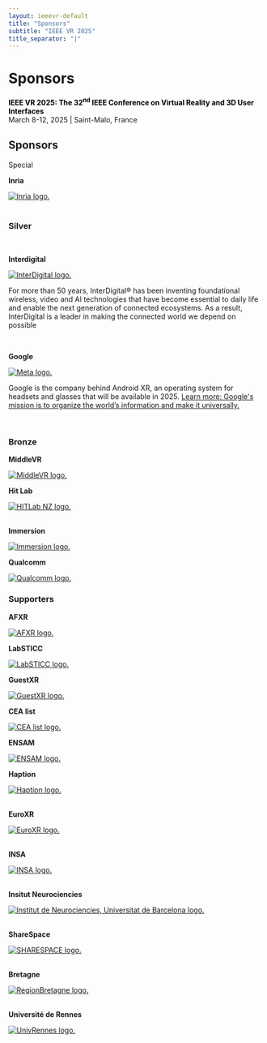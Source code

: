 ```yaml
---
layout: ieeevr-default
title: "Sponsors"
subtitle: "IEEE VR 2025"
title_separator: "|"
---
```

<script type="text/javascript">
    $(document).ready(function(){
		var email = ""; 
		var domain = "ieeevr.org"; 
		email = "exhibitssponsors2025"; 
		$(".exhibitssponsors").html("<span class='text-nowrap'><a href=javascript:location='" + "mail" + "to:" + email + "@" + domain + "'><i class='fas fa-fw fa-envelope-square emailIcon' style=''></i><i class='emailText'>" + email + "@" + domain + "</a></i></span>");    
	});
</script>
<div>
    <h1 id="cfp-exhibitssponsors">Sponsors <div class="floatRight"><span class="exhibitssponsors"></span></div></h1>
    <p>
        <strong style="color: black">IEEE VR 2025: The 32<sup>nd</sup> IEEE Conference on Virtual Reality and 3D User Interfaces</strong><br />
            March 8-12, 2025 | Saint-Malo, France
    </p>    
    <h2 id="overview">Sponsors</h2>
    <div class="confsponsors-type">Special</div>
    <p><b>Inria</b></p>
    <a href="https://inria.fr/en" target="_blank">
        <img class="conf-icon"  src="/dev/assets/images/sponsors/Inria.png" alt="Inria logo.">
    </a>
    <br><br>
    <!-- Silver -->
    <h3 id="overview">Silver</h3>
    <br>
    <p><b>Interdigital</b></p>
    <a href="https://www.interdigital.com/" target="_blank">
        <img class="conf-icon"  src="/dev/assets/images/sponsors/InterDigital.png" alt="InterDigital logo.">
    </a>
    <p>For more than 50 years, InterDigital® has been inventing foundational wireless, video and AI technologies that have become essential to daily life and enable the next generation of connected ecosystems. As a result, InterDigital is a leader in making the connected world we depend on possible</p>
    <br>
    <p><b>Google</b></p>
    <a href="https://www.android.com/xr/" target="_blank">
        <img class="conf-icon"  src="/dev/assets/images/sponsors/meta.png" alt="Meta logo.">
    </a>
    <p>Google is the company behind Android XR, an operating system for headsets and glasses that will be available in 2025. <a href="https://www.android.com/xr/">Learn more: Google's mission is to organize the world’s information and make it universally.</a></p>
    <br>
    <!-- Bronze -->
    <h3 id="overview">Bronze</h3>
    <p><b>MiddleVR</b></p>
    <a href="https://www.middlevr.com/2/" target="_blank">
        <img class="conf-icon"  src="/dev/assets/images/sponsors/MiddleVR.png" alt="MiddleVR logo.">
    </a>
    <br>
    <p><b>Hit Lab</b></p>
    <a href="https://www.hitlabnz.org/" target="_blank">
        <img class="conf-icon"  src="/dev/assets/images/sponsors/Hit Lab NZ_Bronze.png" alt="HITLab NZ logo.">
    </a>
    <br><br>
    <p><b>Immersion</b></p>
    <a href="https://www.immersion.fr/" target="_blank">
        <img class="conf-icon"  src="/dev/assets/images/sponsors/Immersion.png" alt="Immersion logo.">
    </a>
    <br>
    <p><b>Qualcomm</b></p>
    <a href="https://www.qualcomm.com/" target="_blank">
        <img class="conf-icon"  src="/dev/assets/images/sponsors/Qualcomm.png" alt="Qualcomm logo.">
    </a>
    <h3 id="overview">Supporters</h3>
    <p><b>AFXR</b></p>
    <a href="https://www.afxr.org/page/1756926-accueil" target="_blank">
        <img class="conf-icon"  src="/dev/assets/images/sponsors/AFXR.png" alt="AFXR logo.">
    </a>
    <br>
    <p><b>LabSTICC</b></p>
    <a href="https://labsticc.fr/en" target="_blank">
        <img class="conf-icon"  src="/dev/assets/images/sponsors/LabSTICC.png" alt="LabSTICC logo.">
    </a>
    <br>
    <p><b>GuestXR</b></p>
    <a href="https://guestxr.eu/" target="_blank">
        <img class="conf-icon"  src="/dev/assets/images/sponsors/GuestXR.png" alt="GuestXR logo.">
    </a>
    <br>
    <p><b>CEA list</b></p>
    <a href="https://list.cea.fr/en/" target="_blank">
        <img class="conf-icon"  src="/dev/assets/images/sponsors/CEA list.jpg" alt="CEA list logo.">
    </a>
    <p><b>ENSAM</b></p>
    <a href="https://artsetmetiers.fr/en" target="_blank">
        <img class="conf-icon"  src="/dev/assets/images/sponsors/ENSAM.png" alt="ENSAM logo.">
    </a>
    <p><b>Haption</b></p>
    <a href="https://www.haption.com/" target="_blank">
        <img class="conf-icon"  src="/dev/assets/images/sponsors/Haption.jpg" alt="Haption logo.">
    </a>
    <br><br>
    <p><b>EuroXR</b></p>
    <a href="https://www.euroxr-association.org/" target="_blank">
        <img class="conf-icon"  src="/dev/assets/images/sponsors/EuroXR.png" alt="EuroXR logo.">
    </a><br><br>
    <p><b>INSA</b></p>
    <a href="https://www.insa-rennes.fr/graduate-school-of-engineering.html" target="_blank">
        <img class="conf-icon"  src="/dev/assets/images/sponsors/INSA.png" alt="INSA logo.">
    </a><br><br>
    <p><b>Insitut Neurociencies</b></p>
    <a href="https://www.neurociencies.ub.edu/" target="_blank">
        <img class="conf-icon"  src="/dev/assets/images/sponsors/InstitutNeurociencies.png" alt="Institut de Neurociencies, Universitat de Barcelona logo.">
    </a>
    <br><br>
    <p><b>ShareSpace</b></p>
    <a href="https://sharespace.eu/" target="_blank">
        <img class="conf-icon"  src="/dev/assets/images/sponsors/SHARESPACE.jpg" alt="SHARESPACE logo.">
    </a>
    <br><br>
    <p><b>Bretagne</b></p>
    <a href="https://www.bretagne.bzh/" target="_blank">
        <img class="conf-icon"  src="/2025/assets/images/sponsors/RegionBretagne.jpg" alt="RegionBretagne logo.">
    </a>
    <br><br>
    <p><b>Université de Rennes</b></p>
    <a href="https://www.univ-rennes.fr/en" target="_blank">
        <img class="conf-icon"  src="/2025/assets/images/sponsors/UnivRennes.png" alt="UnivRennes logo.">
    </a>
</div>
